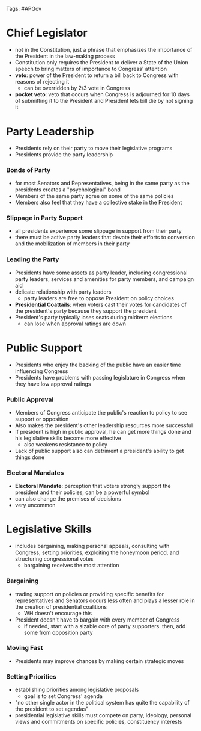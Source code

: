 Tags: #APGov 

# Chief Legislator
- not in the Constitution, just a phrase that emphasizes the importance of the President in the law-making process
- Constitution only requires the President to deliver a State of the Union speech to bring matters of importance to Congress' attention
- **veto**: power of the President to return a bill back to Congress with reasons of rejecting it
	- can be overridden by 2/3 vote in Congress
- **pocket veto**: veto that occurs when Congress is adjourned for 10 days of submitting it to the President and President lets bill die by not signing it

# Party Leadership
- Presidents rely on their party to move their legislative programs
- Presidents provide the party leadership
### Bonds of Party
- for most Senators and Representatives, being in the same party as the presidents creates a "psychological" bond
- Members of the same party agree on some of the same policies 
- Members also feel that they have a collective stake in the President
### Slippage in Party Support
- all presidents experience some slippage in support from their party
- there must be active party leaders that devote their efforts to conversion and the mobilization of members in their party
### Leading the Party
- Presidents have some assets as party leader, including congressional party leaders, services and amenities for party members, and campaign aid
- delicate relationship with party leaders
	- party leaders are free to oppose President on policy choices
- **Presidential Coattails**: when voters cast their votes for candidates of the president's party because they support the president
- President's party typically loses seats during midterm elections
	- can lose when approval ratings are down

# Public Support
- Presidents who enjoy the backing of the public have an easier time influencing Congress
- Presidents have problems with passing legislature in Congress when they have low approval ratings
### Public Approval
- Members of Congress anticipate the public's reaction to policy to see support or opposition
- Also makes the president's other leadership resources more successful
- If president is high in public approval, he can get more things done and his legislative skills become more effective
	- also weakens resistance to policy
- Lack of public support also can detriment a president's ability to get things done

### Electoral Mandates
- **Electoral Mandate**:  perception that voters strongly support the president and their policies, can be a powerful symbol
- can also change the premises of decisions
- very uncommon

# Legislative Skills
- includes bargaining, making personal appeals, consulting with Congress, setting priorities, exploiting the honeymoon period, and structuring congressional votes
	- bargaining receives the most attention 
### Bargaining
- trading support on policies or providing specific benefits for representatives and Senators occurs less often and plays a lesser role in the creation of presidential coalitions
	- WH doesn't encourage this
- President doesn't have to bargain with every member of Congress
	- if needed, start with a sizable core of party supporters. then, add some from opposition party

### Moving Fast
- Presidents may improve chances by making certain strategic moves

### Setting Priorities
- establishing priorities among legislative proposals
	- goal is to set Congress' agenda
- "no other single actor in the political system has quite the capability of the president to set agendas"
- presidential legislative skills must compete on party, ideology, personal views and commitments on specific policies, constituency interests
